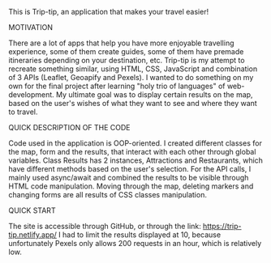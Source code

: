 This is Trip-tip, an application that makes your travel easier!

MOTIVATION

There are a lot of apps that help you have more enjoyable travelling experience, some of them create guides,
some of them have premade itineraries depending on your destination, etc. Trip-tip is my attempt to recreate something similar,
using HTML, CSS, JavaScript and combination of 3 APIs (Leaflet, Geoapify and Pexels). I wanted to do something on my own for the
final project after learning "holy trio of languages" of web-development. My ultimate goal was to display certain results on
the map, based on the user's wishes of what they want to see and where they want to travel.

QUICK DESCRIPTION OF THE CODE

Code used in the application is OOP-oriented. I created different classes for the map, form and the results, that interact with
each other through global variables. Class Results has 2 instances, Attractions and Restaurants, which have different methods
based on the user's selection. For the API calls, I mainly used async/await and combined the results to be visible through
HTML code manipulation. Moving through the map, deleting markers and changing forms are all results of CSS classes manipulation.

QUICK START

The site is accessible through GitHub, or through the link: https://trip-tip.netlify.app/
I had to limit the results displayed at 10, because unfortunately Pexels only allows 200 requests in an hour, which is relatively low.
